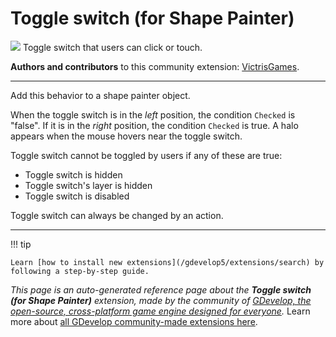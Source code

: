 # Toggle switch (for Shape Painter)

<img src="https://resources.gdevelop-app.com/assets/Icons/Glyphster Pack/Master/SVG/Interface Elements/Interface Elements_interface_ui_toggle_switch.svg" class="extension-icon"></img>
Toggle switch that users can click or touch.

**Authors and contributors** to this community extension: [VictrisGames](https://gd.games/VictrisGames).

---

Add this behavior to a shape painter object.

When the toggle switch is in the *left* position, the condition `Checked` is "false". If it is in the *right* position, the condition `Checked` is true.
A halo appears when the mouse hovers near the toggle switch.

Toggle switch cannot be toggled by users if any of these are true:

- Toggle switch is hidden
- Toggle switch's layer is hidden
- Toggle switch is disabled

Toggle switch can always be changed by an action.

---

!!! tip

    Learn [how to install new extensions](/gdevelop5/extensions/search) by following a step-by-step guide.

*This page is an auto-generated reference page about the **Toggle switch (for Shape Painter)** extension, made by the community of [GDevelop, the open-source, cross-platform game engine designed for everyone](https://gdevelop.io/).* Learn more about [all GDevelop community-made extensions here](/gdevelop5/extensions).